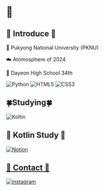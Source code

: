 # 💜

</hr>

## 🎵 Introduce 🎵

</hr> 

🏫 Pukyong National University (PKNU)

☁️ Atomosphere of 2024

🏫 Dayeon High School 34th


<img alt="Python" src ="https://img.shields.io/badge/Python-3776AB.svg?&style=flat&logo=Python&logoColor=white"> <img alt="HTML5" src ="https://img.shields.io/badge/HTML5-E34F26.svg?&style=flat&logo=HTML5&logoColor=white"> <img alt="CSS3" src ="https://img.shields.io/badge/CSS3 -1572B6.svg?&style=flat&logo=CSS3&logoColor=white"/>

## 🍀Studying🍀

</hr>

<img alt="Koltin" src ="https://img.shields.io/badge/Kotlin-7F52FF.svg?&style=flat&logo=Kotlin&logoColor=black"> 


## 📖 Kotlin Study 📖

</hr>

<a href="https://www.notion.so/b90644c3bdd046f4abc8f136656cccca?v=0d76569dc8f743949ec1a147329bb448&pvs=4"><img alt="Notion" src="https://img.shields.io/badge/Notion-000000.svg?&style=flat&logo=Notion&logoColor=white" />


## 🩵 Contact 🩵
<a href="https://www.instagram.com/x._.inu/"> <img alt="instagram" src="https://img.shields.io/badge/Instagram-E4405F.svg?&style=flat&logo=Instagram&logoColor=white" /></a>

